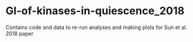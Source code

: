 # GI-of-kinases-in-quiescence_2018
Contains code and data to re-run analyses and making plots for Sun et al. 2018 paper
